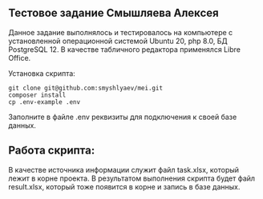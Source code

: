 ## Тестовое задание Смышляева Алексея

Данное задание выполнялось и тестировалось на компьютере с установленной
операционной системой Ubuntu 20, php 8.0, БД PostgreSQL 12.
В качестве табличного редактора применялся Libre Office.

Установка скрипта:

```
git clone git@github.com:smyshlyaev/mei.git  
composer install  
cp .env-example .env
```  

Заполните в файле .env реквизиты для подключения к своей базе данных.

## Работа скрипта:

В качестве источника информации служит файл task.xlsx, который лежит в корне проекта.
В результатом выполнения скрипта будет файл result.xlsx, который тоже появится в корне и 
запись в базе данных.

